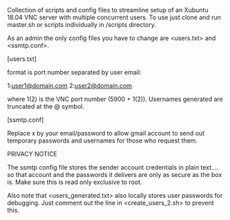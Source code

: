 Collection of scripts and config files to streamline setup of an Xubuntu 18.04 VNC server with multiple concurrent users.
To use just clone and run master.sh or scripts individually in /scripts directory.

As an admin the only config files you have to change are <users.txt> and <ssmtp.conf>.

[users.txt]

format is port number separated by user email:

1:user1@domain.com
2:user2@domain.com

where 1(2) is the VNC port number (5900 + 1(2)). Usernames generated are truncated at the @ symbol.

[ssmtp.conf]

Replace x by your email/password to allow gmail account to send out temporary passwords and usernames for those who request them.

PRIVACY NOTICE

The ssmtp config file stores the sender account credentials in plain text.... so that account and the passwords it delivers are
only as secure as the box is. Make sure this is read only exclusive to root.

Also note that <users_generated.txt> also locally stores user passwords for debugging. Just comment out the line in <create_users_2.sh>
to prevent this.
